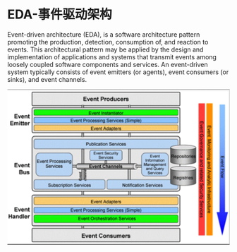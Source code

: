 # EDA-事件驱动架构

Event-driven architecture (EDA), is a software architecture pattern promoting the production, detection, consumption of, and reaction to events.
This architectural pattern may be applied by the design and implementation of applications and systems that transmit events among loosely coupled software components and services. An event-driven system typically consists of event emitters (or agents), event consumers (or sinks), and event channels.

![image-20191130202757326](assets/image-20191130202757326.png)